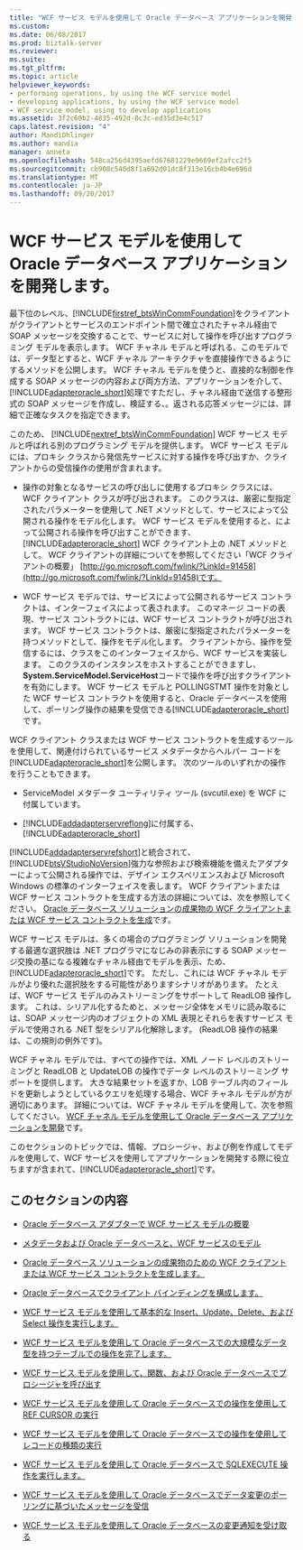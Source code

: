 ```yaml
---
title: "WCF サービス モデルを使用して Oracle データベース アプリケーションを開発 |Microsoft ドキュメント"
ms.custom: 
ms.date: 06/08/2017
ms.prod: biztalk-server
ms.reviewer: 
ms.suite: 
ms.tgt_pltfrm: 
ms.topic: article
helpviewer_keywords:
- performing operations, by using the WCF service model
- developing applications, by using the WCF service model
- WCF service model, using to develop applications
ms.assetid: 3f2c60b2-4835-492d-8c3c-ed35d3e4c517
caps.latest.revision: "4"
author: MandiOhlinger
ms.author: mandia
manager: anneta
ms.openlocfilehash: 548ca256d4395aefd67681229e9669ef2afcc2f5
ms.sourcegitcommit: cb908c540d8f1a692d01dc8f313e16cb4b4e696d
ms.translationtype: MT
ms.contentlocale: ja-JP
ms.lasthandoff: 09/20/2017
---
```

# <a name="develop-oracle-database-applications-using-the-wcf-service-model"></a>WCF サービス モデルを使用して Oracle データベース アプリケーションを開発します。
最下位のレベル、[!INCLUDE[firstref_btsWinCommFoundation](../../includes/firstref-btswincommfoundation-md.md)]をクライアントがクライアントとサービスのエンドポイント間で確立されたチャネル経由で SOAP メッセージを交換することで、サービスに対して操作を呼び出すプログラミング モデルを表示します。 WCF チャネル モデルと呼ばれる、このモデルでは、データ型とすると、WCF チャネル アーキテクチャを直接操作できるようにするメソッドを公開します。 WCF チャネル モデルを使うと、直接的な制御を作成する SOAP メッセージの内容および両方方法、アプリケーションを介して、[!INCLUDE[adapteroracle_short](../../includes/adapteroracle-short-md.md)]処理ですただし、チャネル経由で送信する整形式の SOAP メッセージを作成し、検証する、。返される応答メッセージには、詳細で正確なタスクを指定できます。  
  
 このため、 [!INCLUDE[nextref_btsWinCommFoundation](../../includes/nextref-btswincommfoundation-md.md)] WCF サービス モデルと呼ばれる別のプログラミング モデルを提供します。 WCF サービス モデルには、プロキシ クラスから発信先サービスに対する操作を呼び出すか、クライアントからの受信操作の使用が含まれます。  
  
-   操作の対象となるサービスの呼び出しに使用するプロキシ クラスには、WCF クライアント クラスが呼び出されます。 このクラスは、厳密に型指定されたパラメーターを使用して .NET メソッドとして、サービスによって公開される操作をモデル化します。 WCF サービス モデルを使用すると、によって公開される操作を呼び出すことができます、 [!INCLUDE[adapteroracle_short](../../includes/adapteroracle-short-md.md)] WCF クライアント上の .NET メソッドとして。 WCF クライアントの詳細についてを参照してください「WCF クライアントの概要」 [http://go.microsoft.com/fwlink/?LinkId=91458](http://go.microsoft.com/fwlink/?LinkId=91458)です。  
  
-   WCF サービス モデルでは、サービスによって公開されるサービス コントラクトは、インターフェイスによって表されます。 このマネージ コードの表現、サービス コントラクトには、WCF サービス コントラクトが呼び出されます。 WCF サービス コントラクトは、厳密に型指定されたパラメーターを持つメソッドとして、操作をモデル化します。 クライアントから、操作を受信するには、クラスをこのインターフェイスから、WCF サービスを実装します。 このクラスのインスタンスをホストすることができますし、 **System.ServiceModel.ServiceHost**コードで操作を呼び出すクライアントを有効にします。 WCF サービス モデルと POLLINGSTMT 操作を対象とした WCF サービス コントラクトを使用すると、Oracle データベースを使用して、ポーリング操作の結果を受信できる[!INCLUDE[adapteroracle_short](../../includes/adapteroracle-short-md.md)]です。  
  
 WCF クライアント クラスまたは WCF サービス コントラクトを生成するツールを使用して、関連付けられているサービス メタデータからヘルパー コードを[!INCLUDE[adapteroracle_short](../../includes/adapteroracle-short-md.md)]を公開します。 次のツールのいずれかの操作を行うこともできます。  
  
-   ServiceModel メタデータ ユーティリティ ツール (svcutil.exe) を WCF に付属しています。  
  
-   [!INCLUDE[addadapterservreflong](../../includes/addadapterservreflong-md.md)]に付属する、[!INCLUDE[adapteroracle_short](../../includes/adapteroracle-short-md.md)]  
  
 [!INCLUDE[addadapterservrefshort](../../includes/addadapterservrefshort-md.md)]と統合されて、[!INCLUDE[btsVStudioNoVersion](../../includes/btsvstudionoversion-md.md)]強力な参照および検索機能を備えたアダプターによって公開される操作では、デザイン エクスペリエンスおよび Microsoft Windows の標準のインターフェイスを表します。 WCF クライアントまたは WCF サービス コントラクトを生成する方法の詳細については、次を参照してください。 [Oracle データベース ソリューションの成果物の WCF クライアントまたは WCF サービス コントラクトを生成](../../adapters-and-accelerators/adapter-oracle-database/create-a-wcf-client-or-wcf-service-contract-for-oracle-db-solution-artifacts.md)です。  
  
 WCF サービス モデルは、多くの場合のプログラミング ソリューションを開発する最適な選択肢は .NET プログラマになじみの非表示にする SOAP メッセージ交換の基になる複雑なチャネル経由でモデルを表示、ため、[!INCLUDE[adapteroracle_short](../../includes/adapteroracle-short-md.md)]です。 ただし、これには WCF チャネル モデルがより優れた選択肢をする可能性がありますシナリオがあります。 たとえば、WCF サービス モデルのみストリーミングをサポートして ReadLOB 操作します。 これは、シリアル化するためと、メッセージ全体をメモリに読み取るには、SOAP メッセージ内のオブジェクトの XML 表現とそれらを表すサービス モデルで使用される .NET 型をシリアル化解除します。 (ReadLOB 操作の結果は、この規則の例外です)。  
  
 WCF チャネル モデルでは、すべての操作では、XML ノード レベルのストリーミングと ReadLOB と UpdateLOB の操作でデータ レベルのストリーミング サポートを提供します。 大きな結果セットを返すか、LOB テーブル内のフィールドを更新しようとしているクエリを処理する場合、WCF チャネル モデルが方が適切にあります。 詳細については、WCF チャネル モデルを使用して、次を参照してください。 [WCF チャネル モデルを使用して Oracle データベース アプリケーションを開発](../../adapters-and-accelerators/adapter-oracle-database/develop-oracle-database-applications-using-the-wcf-channel-model.md)です。  
  
 このセクションのトピックでは、情報、プロシージャ、および例を作成してモデルを使用して、WCF サービスを使用してアプリケーションを開発する際に役立ちますが含まれて、[!INCLUDE[adapteroracle_short](../../includes/adapteroracle-short-md.md)]です。  
  
## <a name="in-this-section"></a>このセクションの内容  
  
-   [Oracle データベース アダプターで WCF サービス モデルの概要](../../adapters-and-accelerators/adapter-oracle-database/overview-of-the-wcf-service-model-with-the-oracle-database-adapter.md)  
  
-   [メタデータおよび Oracle データベースと、WCF サービスのモデル](../../adapters-and-accelerators/adapter-oracle-database/metadata-and-the-wcf-service-model-with-oracle-database.md)  
  
-   [Oracle データベース ソリューションの成果物のための WCF クライアントまたは WCF サービス コントラクトを生成します。](../../adapters-and-accelerators/adapter-oracle-database/create-a-wcf-client-or-wcf-service-contract-for-oracle-db-solution-artifacts.md)  
  
-   [Oracle データベースでクライアント バインディングを構成します。](../../adapters-and-accelerators/adapter-oracle-database/configure-a-client-binding-for-the-oracle-database.md)  
  
-   [WCF サービス モデルを使用して基本的な Insert、Update、Delete、および Select 操作を実行します。](../../adapters-and-accelerators/adapter-oracle-database/insert-update-delete-select-operations-in-oracle-db-using-a-wcf-service.md)  
  
-   [WCF サービス モデルを使用して Oracle データベースでの大規模なデータ型を持つテーブルでの操作を完了します。](../../adapters-and-accelerators/adapter-oracle-database/run-operations-on-tables-with-large-data-types-in-oracle-db-using-a-wcf-service.md)  
  
-   [WCF サービス モデルを使用して、関数、および Oracle データベースでプロシージャを呼び出す](../../adapters-and-accelerators/adapter-oracle-database/invoke-functions-and-procedures-in-oracle-database-using-the-wcf-service-model.md)  
  
-   [WCF サービス モデルを使用して Oracle データベースでの操作を使用して REF CURSOR の実行](../../adapters-and-accelerators/adapter-oracle-database/run-operations-using-ref-cursors-in-oracle-database-using-the-wcf-service-model.md)  
  
-   [WCF サービス モデルを使用して Oracle データベースでの操作を使用してレコードの種類の実行](../../adapters-and-accelerators/adapter-oracle-database/using-record-types-in-oracle-database-using-the-wcf-service-model.md)  
  
-   [WCF サービス モデルを使用して Oracle データベースで SQLEXECUTE 操作を実行します。](../../adapters-and-accelerators/adapter-oracle-database/run-sqlexecute-operation-in-oracle-database-using-the-wcf-service-model.md)  
  
-   [WCF サービス モデルを使用して Oracle データベースでデータ変更のポーリングに基づいたメッセージを受信](../../adapters-and-accelerators/adapter-oracle-database/receive-polling-based-data-changed-messages-in-oracle-db-using-a-wcf-service.md)  
  
-   [WCF サービス モデルを使用して Oracle データベースの変更通知を受け取る](../../adapters-and-accelerators/adapter-oracle-database/receive-oracle-database-change-notifications-using-the-wcf-service-model1.md)